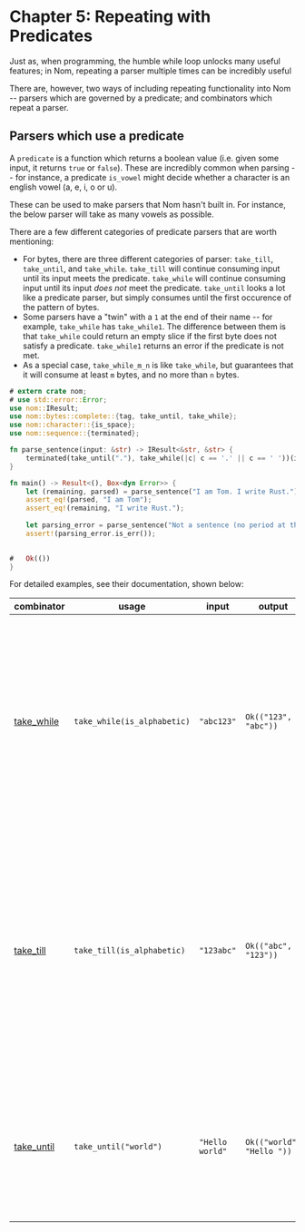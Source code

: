 # Chapter 5: Repeating with Predicates

Just as, when programming, the humble while loop unlocks many useful
features; in Nom, repeating a parser multiple times can be incredibly useful

There are, however, two ways of including repeating functionality into Nom --
parsers which are governed by a predicate; and combinators which repeat
a parser.

## Parsers which use a predicate

A `predicate` is a function which returns a boolean value (i.e. given some input,
it returns `true` or `false`). These are incredibly common when parsing -- for instance,
a predicate `is_vowel` might decide whether a character is an english vowel (a, e, i, o or u).

These can be used to make parsers that Nom hasn't built in. For instance, the below
parser will take as many vowels as possible.

There are a few different categories of predicate parsers that are worth mentioning:

 - For bytes, there are three different categories of parser: `take_till`, `take_until`, and `take_while`.
 `take_till` will continue consuming input until its input meets the predicate.
 `take_while` will continue consuming input until its input *does not* meet the predicate.
 `take_until` looks a lot like a predicate parser, but simply consumes until the first
  occurence of the pattern of bytes.
 - Some parsers have a "twin" with a `1` at the end of their name -- for example, `take_while`
 has `take_while1`. The difference between them is that `take_while` could return an empty
 slice if the first byte does not satisfy a predicate. `take_while1` returns an error if
 the predicate is not met.
 - As a special case, `take_while_m_n` is like `take_while`, but guarantees that it will consume
 at least `m` bytes, and no more than `n` bytes.
 

```rust
# extern crate nom;
# use std::error::Error;
use nom::IResult;
use nom::bytes::complete::{tag, take_until, take_while};
use nom::character::{is_space};
use nom::sequence::{terminated};

fn parse_sentence(input: &str) -> IResult<&str, &str> {
    terminated(take_until("."), take_while(|c| c == '.' || c == ' '))(input)
}

fn main() -> Result<(), Box<dyn Error>> {
    let (remaining, parsed) = parse_sentence("I am Tom. I write Rust.")?;
    assert_eq!(parsed, "I am Tom");
    assert_eq!(remaining, "I write Rust.");
   
    let parsing_error = parse_sentence("Not a sentence (no period at the end)");
    assert!(parsing_error.is_err());
    

#   Ok(())
}
```
 For detailed examples, see their documentation, shown below:

| combinator | usage | input | output | comment |
|---|---|---|---|---|
 | [take_while](https://docs.rs/nom/latest/nom/bytes/complete/fn.take_while.html) | `take_while(is_alphabetic)` |  `"abc123"` | `Ok(("123", "abc"))` |Returns the longest list of bytes for which the provided function returns true. `take_while1` does the same, but must return at least one character. `take_while_m_n` does the same, but must return between `m` and `n` characters.|
| [take_till](https://docs.rs/nom/latest/nom/bytes/complete/fn.take_till.html) | `take_till(is_alphabetic)` |  `"123abc"` | `Ok(("abc", "123"))` |Returns the longest list of bytes or characters until the provided function returns true. `take_till1` does the same, but must return at least one character. This is the reverse behaviour from `take_while`: `take_till(f)` is equivalent to `take_while(\|c\| !f(c))`|
| [take_until](https://docs.rs/nom/latest/nom/bytes/complete/fn.take_until.html) | `take_until("world")` |  `"Hello world"` | `Ok(("world", "Hello "))` |Returns the longest list of bytes or characters until the provided tag is found. `take_until1` does the same, but must return at least one character|
